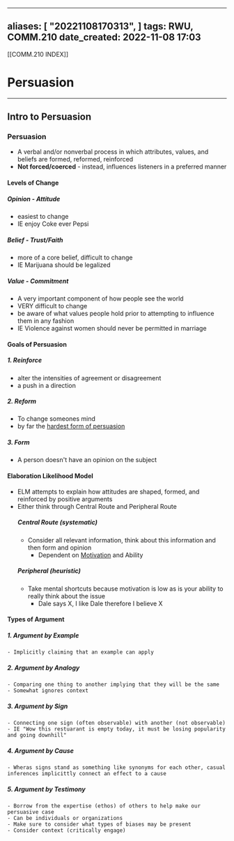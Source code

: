 
---
aliases: [ "20221108170313",  ]
tags: RWU, COMM.210
date_created: 2022-11-08 17:03
---
[[COMM.210 INDEX]]
# Persuasion
---
## Intro to Persuasion
### Persuasion
- A verbal and/or nonverbal process in which attributes, values, and beliefs are formed, reformed, reinforced
- **Not forced/coerced** - instead, influences listeners in a preferred manner

#### Levels of Change
##### Opinion - Attitude
- easiest to change
- IE enjoy Coke ever Pepsi
##### Belief - Trust/Faith
- more of a core belief, difficult to change
- IE Marijuana should be legalized
##### Value - Commitment
- A very important component of how people see the world
- VERY difficult to change
- be aware of what values people hold prior to attempting to influence them in any fashion
- IE Violence against women should never be permitted in marriage 

#### Goals of Persuasion
##### 1. Reinforce
- alter the intensities of agreement or disagreement
- a push in a direction
##### 2. Reform
- To change someones mind
- by far the <u>hardest form of persuasion</u>
##### 3. Form
- A person doesn't have an opinion on the subject

#### Elaboration Likelihood Model
- ELM attempts to explain how attitudes are shaped, formed, and reinforced by positive arguments
- Either think through Central Route and Peripheral Route
	##### Central Route (systematic)
	- Consider all relevant information, think about this information and then form and opinion
		- Dependent on <u>Motivation</u> and Ability
	##### Peripheral (heuristic)
	- Take mental shortcuts because motivation is low as is your ability to really think about the issue
		- Dale says X, I like Dale therefore I believe X

#### Types of Argument
##### 1. Argument by Example
	- Implicitly claiming that an example can apply 
##### 2. Argument by Analogy
	- Comparing one thing to another implying that they will be the same
	- Somewhat ignores context
##### 3. Argument by Sign
	- Connecting one sign (often observable) with another (not observable)
	- IE "Wow this restuarant is empty today, it must be losing popularity and going downhill"
##### 4. Argument by Cause
	- Wheras signs stand as something like synonyms for each other, casual inferences implicittly connect an effect to a cause
##### 5. Argument by Testimony
	- Borrow from the expertise (ethos) of others to help make our persuasive case
	- Can be individuals or organizations
	- Make sure to consider what types of biases may be present
	- Consider context (critically engage)

